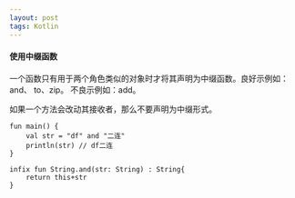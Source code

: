 ```yaml
---
layout: post
tags: Kotlin
---
```


#### 使用中缀函数

一个函数只有用于两个角色类似的对象时才将其声明为中缀函数。良好示例如：and、 to、zip。 不良示例如：add。

如果一个方法会改动其接收者，那么不要声明为中缀形式。

```
fun main() {
    val str = "df" and "二连"
    println(str) // df二连
}

infix fun String.and(str: String) : String{
    return this+str
}
```
